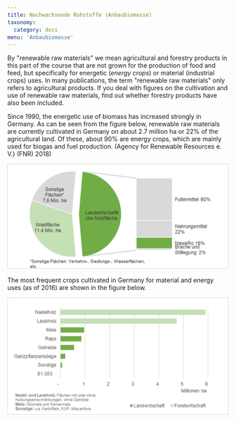 ```yaml
---
title: Nachwachsende Rohstoffe (Anbaubiomasse)
taxonomy:
  category: docs
menu: 'Anbaubiomasse'
---
```


By "renewable raw materials" we mean agricultural and forestry products in this part of the course that are not grown for the production of food and feed, but specifically for energetic (*energy crops*) or material (industrial crops) uses. In many publications, the term "renewable raw materials" only refers to agricultural products. If you deal with figures on the cultivation and use of renewable raw materials, find out whether forestry products have also been included. 

Since 1990, the energetic use of biomass has increased strongly in Germany. As can be seen from the figure below, renewable raw materials are currently cultivated in Germany on about 2.7 million ha or 22% of the agricultural land. Of these, about 90% are energy crops, which are mainly used for biogas and fuel production. (Agency for Renewable Resources e. V.) (FNR) 2018)

![](Skript_DBFZ_Flaechennutzung.png?lightbox=800&resize=500&classes=caption "Flächennutzung in Deutschland 2016. Quelle: FNR 2017 nach Statistischem Bundesamt, eigene Darstellung")

The most frequent crops cultivated in Germany for material and energy uses (as of 2016) are shown in the figure below.

![](Skript_DBFZ_Anbauflaechen.png?lightbox=800&resize=500&classes=caption "Anbauflächen wichtiger NawaRo in Deutschland. Quelle: Landwirtschaft: Fachagentur Nachwachsende Rohstoffe e. V. 2018; Forstwirtschaft: Thünen-Institut; eigene Darstellung")
